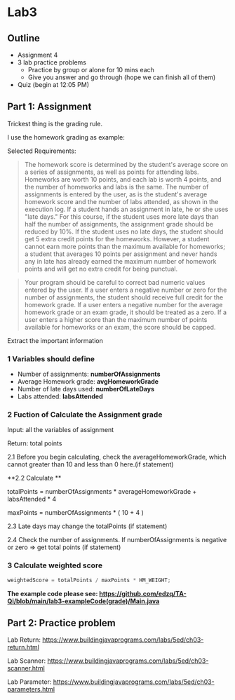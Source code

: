 # Lab3



## Outline

- Assignment 4
- 3 lab  practice problems
  - Practice by group or alone for 10 mins each
  - Give you answer and go through (hope we can finish all of them)
- Quiz (begin at 12:05 PM)



## Part 1: Assignment

Trickest thing is the grading rule.

I use the homework grading as example:



Selected Requirements:

> The homework score is determined by the student's average score on a series of assignments, as well as points for attending labs. Homeworks are worth 10 points, and each lab is worth 4 points, and the number of homeworks and labs is the same. The number of assignments is entered by the user, as is the student's average homework score and the number of labs attended, as shown in the execution log. If a student hands an assignment in late, he or she uses "late days." For this course, if the student uses more late days than half the number of assignments, the assignment grade should be reduced by 10%. If the student uses no late days, the student should get 5 extra credit points for the homeworks. However, a student cannot earn more points than the maximum available for homeworks; a student that averages 10 points per assignment and never hands any in late has already earned the maximum number of homework points and will get no extra credit for being punctual.





> Your program should be careful to correct bad numeric values entered by the user. If a user enters a negative number or zero for the number of assignments, the student should receive full credit for the homework grade. If a user enters a negative number for the average homework grade or an exam grade, it should be treated as a zero. If a user enters a higher score than the maximum number of points available for homeworks or an exam, the score should be capped.



Extract the important information



### **1 Variables should define**

- Number of assignments: **numberOfAssignments**
- Average Homework grade: **avgHomeworkGrade**
- Number of late days used: **numberOfLateDays**
- Labs attended: **labsAttended**



### **2 Fuction of Calculate the Assignment grade**

Input:  all the variables of assignment 

Return:  total points



2.1 Before you begin calculating, check the averageHomeworkGrade, which cannot greater than 10 and less than 0 here.(if statement)



**2.2 Calculate **

totalPoints = numberOfAssignments * averageHomeworkGrade + labsAttended * 4

maxPoints = numberOfAssignments * ( 10 + 4 )



2.3 Late days may change the totalPoints (if statement)



2.4 Check the number of assignments. If numberOfAssignments is negative or zero => get total points (if statement)



### 3 Calculate weighted score

```java
weightedScore = totalPoints / maxPoints * HM_WEIGHT;
```


**The example code please see: https://github.com/edzq/TA-Qi/blob/main/lab3-exampleCode(grade)/Main.java**



## Part 2: Practice problem

Lab Return: https://www.buildingjavaprograms.com/labs/5ed/ch03-return.html

Lab Scanner: https://www.buildingjavaprograms.com/labs/5ed/ch03-scanner.html

Lab Parameter: https://www.buildingjavaprograms.com/labs/5ed/ch03-parameters.html

